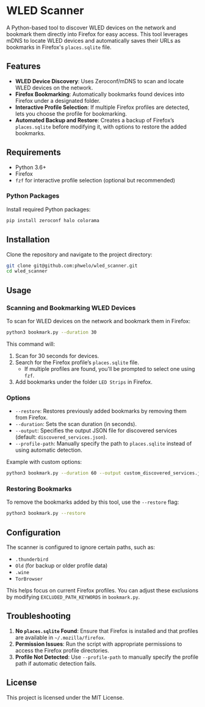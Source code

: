 # WLED Scanner

A Python-based tool to discover WLED devices on the network and bookmark them directly into Firefox for easy access. This tool leverages mDNS to locate WLED devices and automatically saves their URLs as bookmarks in Firefox's `places.sqlite` file.

## Features

- **WLED Device Discovery**: Uses Zeroconf/mDNS to scan and locate WLED devices on the network.
- **Firefox Bookmarking**: Automatically bookmarks found devices into Firefox under a designated folder.
- **Interactive Profile Selection**: If multiple Firefox profiles are detected, lets you choose the profile for bookmarking.
- **Automated Backup and Restore**: Creates a backup of Firefox’s `places.sqlite` before modifying it, with options to restore the added bookmarks.

## Requirements

- Python 3.6+
- Firefox
- `fzf` for interactive profile selection (optional but recommended)

### Python Packages

Install required Python packages:

```bash
pip install zeroconf halo colorama
```

## Installation

Clone the repository and navigate to the project directory:

```bash
git clone git@github.com:phwelo/wled_scanner.git
cd wled_scanner
```

## Usage

### Scanning and Bookmarking WLED Devices

To scan for WLED devices on the network and bookmark them in Firefox:

```bash
python3 bookmark.py --duration 30
```

This command will:

1. Scan for 30 seconds for devices.
2. Search for the Firefox profile’s `places.sqlite` file.
   - If multiple profiles are found, you'll be prompted to select one using `fzf`.
3. Add bookmarks under the folder `LED Strips` in Firefox.

### Options

- `--restore`: Restores previously added bookmarks by removing them from Firefox.
- `--duration`: Sets the scan duration (in seconds).
- `--output`: Specifies the output JSON file for discovered services (default: `discovered_services.json`).
- `--profile-path`: Manually specify the path to `places.sqlite` instead of using automatic detection.

Example with custom options:

```bash
python3 bookmark.py --duration 60 --output custom_discovered_services.json
```

### Restoring Bookmarks

To remove the bookmarks added by this tool, use the `--restore` flag:

```bash
python3 bookmark.py --restore
```

## Configuration

The scanner is configured to ignore certain paths, such as:

- `.thunderbird`
- `Old` (for backup or older profile data)
- `.wine`
- `TorBrowser`

This helps focus on current Firefox profiles. You can adjust these exclusions by modifying `EXCLUDED_PATH_KEYWORDS` in `bookmark.py`.

## Troubleshooting

1. **No `places.sqlite` Found**: Ensure that Firefox is installed and that profiles are available in `~/.mozilla/firefox`.
2. **Permission Issues**: Run the script with appropriate permissions to access the Firefox profile directories.
3. **Profile Not Detected**: Use `--profile-path` to manually specify the profile path if automatic detection fails.

## License

This project is licensed under the MIT License.
